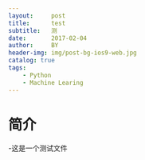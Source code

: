 ```yaml
---
layout:     post
title:      test
subtitle:   测
date:       2017-02-04
author:     BY
header-img: img/post-bg-ios9-web.jpg
catalog: true
tags:
    - Python
    - Machine Learing
---
```


# 简介
-这是一个测试文件


